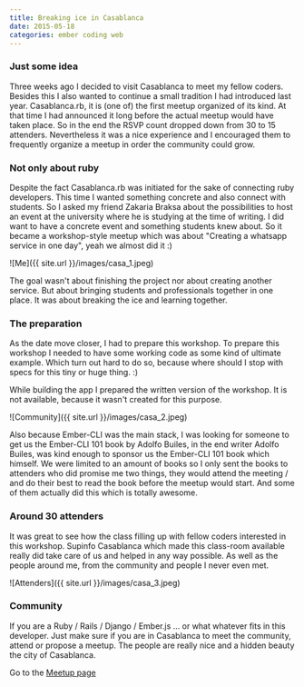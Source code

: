```yaml
---
title: Breaking ice in Casablanca
date: 2015-05-18
categories: ember coding web
---
```


### Just some idea
Three weeks ago I decided to visit Casablanca to meet my fellow coders. Besides this I also wanted to continue a small tradition I had introduced last year. Casablanca.rb, it is (one of) the first meetup organized of its kind. At that time I had announced it long before the actual meetup would have taken place. So in the end the RSVP count dropped down from 30 to 15 attenders. Nevertheless it was a nice experience and I encouraged them to frequently organize a meetup in order the community could grow.

### Not only about ruby
Despite the fact Casablanca.rb was initiated for the sake of connecting ruby developers. This time I wanted something concrete and also connect with students. So I asked my friend Zakaria Braksa about the possibilities to host an event at the university where he is studying at the time of writing.
I did want to have a concrete event and something students knew about. So it became a workshop-style meetup which was about "Creating a whatsapp service in one day", yeah we almost did it :)


![Me]({{ site.url }}/images/casa_1.jpeg)

The goal wasn't about finishing the project nor about creating another service. But about bringing students and professionals together in one place. It was about breaking the ice and learning together.

### The preparation
As the date move closer, I had to prepare this workshop. To prepare this workshop I needed to have some working code as some kind of ultimate example. Which turn out hard to do so, because where should I stop with specs for this tiny or huge thing. :)

While building the app I prepared the written version of the workshop. It is not available, because it wasn't created for this purpose.

![Community]({{ site.url }}/images/casa_2.jpeg)

Also because Ember-CLI was the main stack, I was looking for someone to get us the Ember-CLI 101 book by Adolfo Builes, in the end writer Adolfo Builes, was kind enough to sponsor us the Ember-CLI 101 book which himself. We were limited to an amount of books so I only sent the books to attenders who did promise me two things, they would attend the meeting / and do their best to read the book before the meetup would start. And some of them actually did this which is totally awesome.

### Around 30 attenders
It was great to see how the class filling up with fellow coders interested in this workshop. Supinfo Casablanca which made this class-room available really did take care of us and helped in any way possible. As well as the people around me, from the community and people I never even met.

![Attenders]({{ site.url }}/images/casa_3.jpeg)

### Community
If you are a Ruby / Rails / Django / Ember.js ... or what whatever fits in this developer. Just make sure if you are in Casablanca to meet the community, attend or propose a meetup. The people are really nice and a hidden beauty the city of Casablanca.

Go to the [Meetup page](http://www.meetup.com/Casablanca-rb/events/222233502/)


